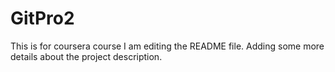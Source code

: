 # GitPro2
This is for coursera course
I am editing the README file. Adding some more details about the project description.
